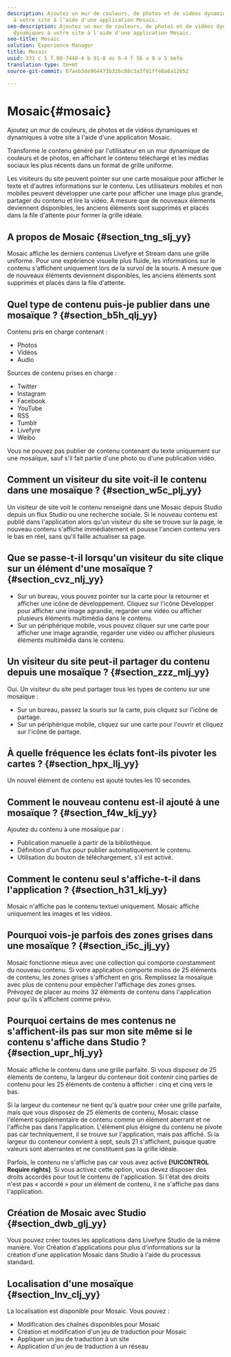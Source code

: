 ```yaml
---
description: Ajoutez un mur de couleurs, de photos et de vidéos dynamiques et dynamiques
  à votre site à l'aide d'une application Mosaic.
seo-description: Ajoutez un mur de couleurs, de photos et de vidéos dynamiques et
  dynamiques à votre site à l'aide d'une application Mosaic.
seo-title: Mosaic
solution: Experience Manager
title: Mosaic
uuid: 331 c 5 f 80-7440-4 b 91-8 ac 6-4 f 56 a 8 a 5 befe
translation-type: tm+mt
source-git-commit: 67aeb3de964473b326c88c3a3f81ff48a6a12652

---
```



# Mosaic{#mosaic}

Ajoutez un mur de couleurs, de photos et de vidéos dynamiques et dynamiques à votre site à l'aide d'une application Mosaic.

Transforme le contenu généré par l'utilisateur en un mur dynamique de couleurs et de photos, en affichant le contenu téléchargé et les médias sociaux les plus récents dans un format de grille uniforme.

Les visiteurs du site peuvent pointer sur une carte mosaïque pour afficher le texte et d'autres informations sur le contenu. Les utilisateurs mobiles et non mobiles peuvent développer une carte pour afficher une image plus grande, partager du contenu et lire la vidéo. A mesure que de nouveaux éléments deviennent disponibles, les anciens éléments sont supprimés et placés dans la file d'attente pour former la grille idéale.

## A propos de Mosaic {#section_tng_slj_yy}

Mosaic affiche les derniers contenus Livefyre et Stream dans une grille uniforme. Pour une expérience visuelle plus fluide, les informations sur le contenu s'affichent uniquement lors de la survol de la souris. A mesure que de nouveaux éléments deviennent disponibles, les anciens éléments sont supprimés et placés dans la file d'attente.

## Quel type de contenu puis-je publier dans une mosaïque ? {#section_b5h_qlj_yy}

Contenu pris en charge contenant :

* Photos
* Vidéos
* Audio

Sources de contenu prises en charge :

* Twitter
* Instagram
* Facebook
* YouTube
* RSS
* Tumblr
* Livefyre
* Weibo

Vous ne pouvez pas publier de contenu contenant du texte uniquement sur une mosaïque, sauf s'il fait partie d'une photo ou d'une publication vidéo.

## Comment un visiteur du site voit-il le contenu dans une mosaïque ? {#section_w5c_plj_yy}

Un visiteur de site voit le contenu renseigné dans une Mosaic depuis Studio depuis un flux Studio ou une recherche sociale. Si le nouveau contenu est publié dans l'application alors qu'un visiteur du site se trouve sur la page, le nouveau contenu s'affiche immédiatement et pousse l'ancien contenu vers le bas en réel, sans qu'il faille actualiser sa page.

## Que se passe-t-il lorsqu'un visiteur du site clique sur un élément d'une mosaïque ? {#section_cvz_nlj_yy}

* Sur un bureau, vous pouvez pointer sur la carte pour la retourner et afficher une icône de développement. Cliquez sur l'icône Développer pour afficher une image agrandie, regarder une vidéo ou afficher plusieurs éléments multimédia dans le contenu.
* Sur un périphérique mobile, vous pouvez cliquer sur une carte pour afficher une image agrandie, regarder une vidéo ou afficher plusieurs éléments multimédia dans le contenu.

## Un visiteur du site peut-il partager du contenu depuis une mosaïque ? {#section_zzz_mlj_yy}

Oui. Un visiteur du site peut partager tous les types de contenu sur une mosaïque :

* Sur un bureau, passez la souris sur la carte, puis cliquez sur l'icône de partage.
* Sur un périphérique mobile, cliquez sur une carte pour l'ouvrir et cliquez sur l'icône de partage.

## À quelle fréquence les éclats font-ils pivoter les cartes ? {#section_hpx_llj_yy}

Un nouvel élément de contenu est ajouté toutes les 10 secondes.

## Comment le nouveau contenu est-il ajouté à une mosaïque ? {#section_f4w_klj_yy}

Ajoutez du contenu à une mosaïque par :

* Publication manuelle à partir de la bibliothèque.
* Définition d'un flux pour publier automatiquement le contenu.
* Utilisation du bouton de téléchargement, s'il est activé.

## Comment le contenu seul s'affiche-t-il dans l'application ? {#section_h31_klj_yy}

Mosaic n'affiche pas le contenu textuel uniquement. Mosaic affiche uniquement les images et les vidéos.

## Pourquoi vois-je parfois des zones grises dans une mosaïque ? {#section_i5c_jlj_yy}

Mosaic fonctionne mieux avec une collection qui comporte constamment du nouveau contenu. Si votre application comporte moins de 25 éléments de contenu, les zones grises s'affichent en gris. Remplissez la mosaïque avec plus de contenu pour empêcher l'affichage des zones grises. Prévoyez de placer au moins 32 éléments de contenu dans l'application pour qu'ils s'affichent comme prévu.

## Pourquoi certains de mes contenus ne s'affichent-ils pas sur mon site même si le contenu s'affiche dans Studio ? {#section_upr_hlj_yy}

Mosaic affiche le contenu dans une grille parfaite. Si vous disposez de 25 éléments de contenu, la largeur du conteneur doit contenir cinq parties de contenu pour les 25 éléments de contenu à afficher : cinq et cinq vers le bas.

Si la largeur du conteneur ne tient qu'à quatre pour créer une grille parfaite, mais que vous disposez de 25 éléments de contenu, Mosaic classe l'élément supplémentaire de contenu comme un élément aberrant et ne l'affiche pas dans l'application. L'élément plus éloigné du contenu ne pivote pas car techniquement, il se trouve sur l'application, mais pas affiché. Si la largeur du conteneur convient à sept, seuls 21 s'affichent, puisque quatre valeurs sont aberrantes et ne constituent pas la grille idéale.

Parfois, le contenu ne s'affiche pas car vous avez activé **[!UICONTROL Require rights]**. Si vous activez cette option, vous devez disposer des droits accordés pour tout le contenu de l'application. Si l'état des droits n'est pas « accordé » pour un élément de contenu, il ne s'affiche pas dans l'application.

## Création de Mosaic avec Studio {#section_dwb_glj_yy}

Vous pouvez créer toutes les applications dans Livefyre Studio de la même manière. Voir Création d'applications pour plus d'informations sur la création d'une application Mosaic dans Studio à l'aide du processus standard.

## Localisation d'une mosaïque {#section_lnv_clj_yy}

La localisation est disponible pour Mosaic. Vous pouvez :

* Modification des chaînes disponibles pour Mosaic
* Création et modification d'un jeu de traduction pour Mosaic
* Appliquer un jeu de traduction à un site
* Application d'un jeu de traduction à un réseau

